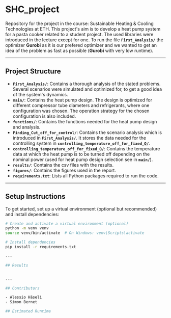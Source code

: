 # SHC_project
Repository for the project in the course: Sustainable Heating &amp; Cooling Technologies at ETH. This project's aim is to develop a heat pump system for a pasta cooker related to a student project. The used libraries were introduced in the lecture except for one. To run the file **`First_Analysis/`** the optimizer **Gurobi** as it is our prefered optimizer and we wanted to get an idea of the problem as fast as possible (**Gurobi** with very low runtime).

---
## Project Structure

- **`First_Analysis/`**: Contains a thorough analysis of the stated problems. Several scenarios were simulated and optimized for, to get a good idea of the system's dynamics. 
- **`main/`**: Contains the heat pump design. The design is optimized for different compressor tube diameters and refrigerants, where one configuration was chosen. The operation strategy for the chosen configuration is also included. 
- **`functions/`**: Contains the functions needed for the heat pump design and analysis.
- **`Finding_Cut_off_for_control/`**: Contains the scenario analysis which is introduced in **`First_Analysis/`**. It stores the data needed for the controlling system in **`controlling_temperature_off_for_fixed_Q/`**.
- **`controlling_temperature_off_for_fixed_Q/`**: Contains the temperature data at which the heat pump is to be turned off depending on the nominal power (used for heat pump design selection see in **`main/`**).
- **`results/`**: Contains the csv files with the results.
- **`figures/`**: Contains the figures used in the report.
- **`requirements.txt`**: Lists all Python packages required to run the code.

---

## Setup Instructions

To get started, set up a virtual environment (optional but recommended) and install dependencies:

```bash
# Create and activate a virtual environment (optional)
python -m venv venv
source venv/bin/activate  # On Windows: venv\Scripts\activate

# Install dependencies
pip install -r requirements.txt

---

## Results


---

## Contributors

- Alessio Häseli
- Simon Bernet

## Estimated Runtime


```


